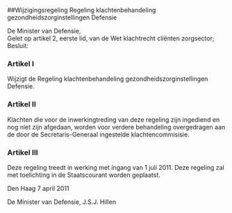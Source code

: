 <meta http-equiv='Content-Type' content='text/html; charset=utf-8' />

##Wijzigingsregeling Regeling klachtenbehandeling gezondheidszorginstellingen Defensie

De Minister van Defensie,  
Gelet op artikel 2, eerste lid, van de Wet klachtrecht cliënten zorgsector;
Besluit:    

### Artikel  I  

Wijzigt de Regeling klachtenbehandeling gezondheidszorginstellingen Defensie. 

### Artikel  II  

Klachten die voor de inwerkingtreding van deze regeling zijn ingediend en nog niet zijn afgedaan, worden voor verdere behandeling overgedragen aan de door de Secretaris-Generaal ingestelde klachtencommisisie. 

### Artikel  III  

Deze regeling treedt in werking met ingang van 1 juli 2011. 
Deze regeling zal met toelichting in de Staatscourant worden geplaatst.   

Den Haag 
7 april 2011   

De 
Minister van Defensie, 
J.S.J. Hillen     
